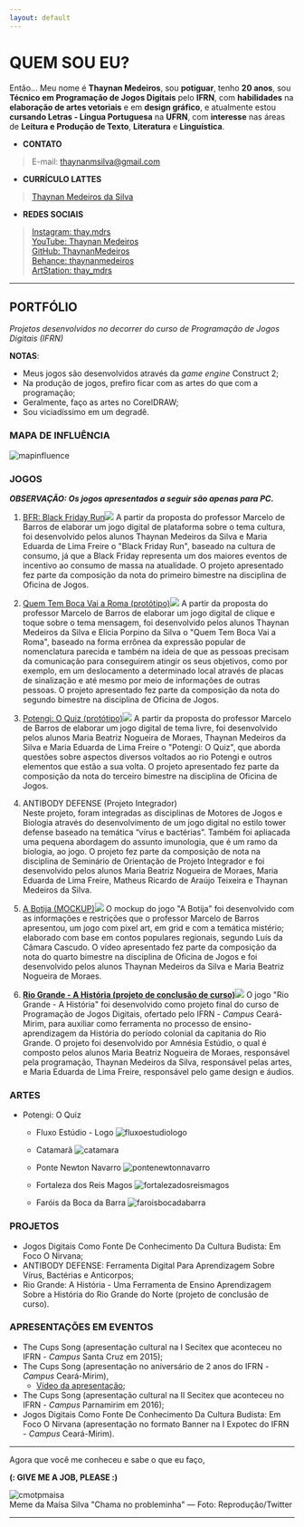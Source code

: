 ```yaml
---
layout: default
---
```


# QUEM SOU EU?

Então... Meu nome é **Thaynan Medeiros**, sou **potiguar**, tenho **20 anos**, sou **Técnico em Programação de Jogos Digitais** pelo **IFRN**, com **habilidades** na **elaboração de artes vetoriais** e em **design gráfico**, e atualmente estou **cursando Letras - Língua Portuguesa** na **UFRN**, com **interesse** nas áreas de **Leitura e Produção de Texto**, **Literatura** e **Linguística**.

* **CONTATO**

> E-mail: thaynanmsilva@gmail.com

* **CURRÍCULO LATTES**

> [Thaynan Medeiros da Silva](http://lattes.cnpq.br/1310177915937354)

* **REDES SOCIAIS**

> [Instagram: thay.mdrs](https://www.instagram.com/thay.mdrs)  
> [YouTube: Thaynan Medeiros](https://www.youtube.com/channel/UCcRV_fDMn7_51ULNUNj8Ebw)  
> [GitHub: ThaynanMedeiros](https://github.com/ThaynanMedeiros)  
> [Behance: thaynanmedeiros](https://www.behance.net/thaynanmedeiros)  
> [ArtStation: thay_mdrs](https://www.artstation.com/thay_mdrs)  

* * *

## PORTFÓLIO

_Projetos desenvolvidos no decorrer do curso de Programação de Jogos Digitais (IFRN)_

**NOTAS**:
- Meus jogos são desenvolvidos através da _game engine_ Construct 2;
- Na produção de jogos, prefiro ficar com as artes do que com a programação;
- Geralmente, faço as artes no CorelDRAW;
- Sou viciadíssimo em um degradê.

### MAPA DE INFLUÊNCIA

![mapinfluence](meumapadeinfluencia.png)

### JOGOS

**_OBSERVAÇÃO: Os jogos apresentados a seguir são apenas para PC._**

1. [BFR: Black Friday Run![](bfrmenu.png)](https://thaynanmedeiros.github.io/BFR/)  A partir da proposta do professor Marcelo de Barros de elaborar um jogo digital de plataforma sobre o tema cultura, foi desenvolvido pelos alunos Thaynan Medeiros da Silva e Maria Eduarda de Lima Freire o "Black Friday Run", baseado na cultura de consumo, já que a Black Friday representa um dos maiores eventos de incentivo ao consumo de massa na atualidade. O projeto apresentado fez parte da composição da nota do primeiro bimestre na disciplina de Oficina de Jogos.  

2. [Quem Tem Boca Vai a Roma (protótipo)![](qtbvarmenu.png)](https://thaynanmedeiros.github.io/QTBVAR2/)  A partir da proposta do professor Marcelo de Barros de elaborar um jogo digital de clique e toque sobre o tema mensagem, foi desenvolvido pelos alunos Thaynan Medeiros da Silva e Elicia Porpino da Silva o "Quem Tem Boca Vai a Roma", baseado na forma errônea da expressão popular de nomenclatura parecida e também na ideia de que as pessoas precisam da comunicação para conseguirem atingir os seus objetivos, como por exemplo, em um deslocamento a determinado local através de placas de sinalização e até mesmo por meio de informações de outras pessoas. O projeto apresentado fez parte da composição da nota do segundo bimestre na disciplina de Oficina de Jogos.  

3. [Potengi: O Quiz (protótipo)![](potengimenu.png)](https://mrbtrzmoraes.github.io/Quiz1/)  A partir da proposta do professor Marcelo de Barros de elaborar um jogo digital de tema livre, foi desenvolvido pelos alunos Maria Beatriz Nogueira de Moraes, Thaynan Medeiros da Silva e Maria Eduarda de Lima Freire o "Potengi: O Quiz", que aborda questões sobre aspectos diversos voltados ao rio Potengi e outros elementos que estão a sua volta. O projeto apresentado fez parte da composição da nota do terceiro bimestre na disciplina de Oficina de Jogos.  

4. ANTIBODY DEFENSE (Projeto Integrador)  
Neste projeto, foram integradas as disciplinas de Motores de Jogos e Biologia através do desenvolvimento de um jogo digital no estilo tower defense baseado na temática “vírus e bactérias”. Também foi apliacada uma pequena abordagem do assunto imunologia, que é um ramo da biologia, ao jogo. O projeto fez parte da composição de nota na disciplina de Seminário de Orientação de Projeto Integrador e foi desenvolvido pelos alunos Maria Beatriz Nogueira de Moraes, Maria Eduarda de Lima Freire, Matheus Ricardo de Araújo Teixeira e Thaynan Medeiros da Silva.  

5. [A Botija (MOCKUP)![](abotija.PNG)](https://youtu.be/Q2WM7h9t8Gk)  O mockup do jogo "A Botija" foi desenvolvido com as informações e restrições que o professor Marcelo de Barros apresentou, um jogo com pixel art, em grid e com a temática mistério; elaborado com base em contos populares regionais, segundo Luís da Câmara Cascudo. O vídeo apresentado fez parte da composição da nota do quarto bimestre na disciplina de Oficina de Jogos e foi desenvolvido pelos alunos Thaynan Medeiros da Silva e Maria Beatriz Nogueira de Moraes.  

6. **[Rio Grande - A História (projeto de conclusão de curso)![](RioGrandeCapa.png)](https://mrbtrzmoraes.github.io/RioGrande/)**  O jogo "Rio Grande - A História" foi desenvolvido como projeto final do curso de Programação de Jogos Digitais, ofertado pelo IFRN - _Campus_ Ceará-Mirim, para auxiliar como ferramenta no processo de ensino-aprendizagem da História do período colonial da capitania do Rio Grande. O projeto foi desenvolvido por Amnésia Estúdio, o qual é composto pelos alunos Maria Beatriz Nogueira de Moraes, responsável pela programação, Thaynan Medeiros da Silva, responsável pelas artes, e Maria Eduarda de Lima Freire, responsável pelo game design e áudios.  

### ARTES

- Potengi: O Quiz  

  - Fluxo Estúdio - Logo  ![fluxoestudiologo](fluxoestudiologo.png)  
  
  
  - Catamarã  ![catamara](catamara.png)  
  
  
  - Ponte Newton Navarro  ![pontenewtonnavarro](pontenewtonnavarro.png)  
  
  
  - Fortaleza dos Reis Magos  ![fortalezadosreismagos](fortalezadosreismagos.png)  
  
  
  - Faróis da Boca da Barra  ![faroisbocadabarra](faroisbocadabarra.png)  
  

### PROJETOS

- Jogos Digitais Como Fonte De Conhecimento Da Cultura Budista: Em Foco O Nirvana;
- ANTIBODY DEFENSE: Ferramenta Digital Para Aprendizagem Sobre Vírus, Bactérias e Anticorpos;
- Rio Grande: A História - Uma Ferramenta de Ensino Aprendizagem Sobre a História do Rio Grande do Norte (projeto de conclusão de curso).

### APRESENTAÇÕES EM EVENTOS

- The Cups Song (apresentação cultural na I Secitex que aconteceu no IFRN - _Campus_ Santa Cruz em 2015);  
- The Cups Song (apresentação no aniversário de 2 anos do IFRN - _Campus_ Ceará-Mirim),  
  - [Vídeo da apresentação](https://www.youtube.com/watch?v=Gy5uhUjbOJc);  
- The Cups Song (apresentação cultural na II Secitex que aconteceu no IFRN - _Campus_ Parnamirim em 2016);  
- Jogos Digitais Como Fonte De Conhecimento Da Cultura Budista: Em Foco O Nirvana (apresentação no formato Banner na I Expotec do IFRN - _Campus_ Ceará-Mirim).

* * *

Agora que você me conheceu e sabe o que eu faço,

**(: GIVE ME A JOB, PLEASE :)**

![cmotpmaisa](cmotpmaisa.jpg)  
Meme da Maísa Silva "Chama no probleminha" — Foto: Reprodução/Twitter

* * *

